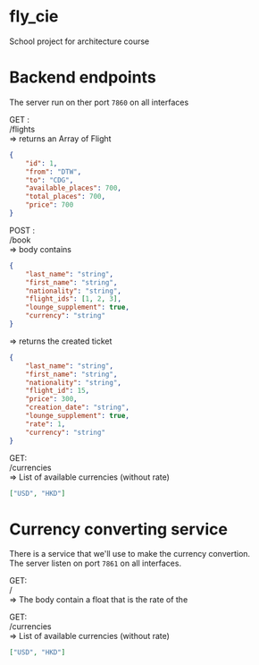 # fly_cie

School project for architecture course

# Backend endpoints

The server run on ther port `7860` on all interfaces

GET :  
/flights   
=> returns an Array of Flight
```json
{
    "id": 1,
    "from": "DTW",
    "to": "CDG",
    "available_places": 700,
    "total_places": 700,
    "price": 700
}
```

POST :  
/book   
=> body contains
```json
{
    "last_name": "string",
    "first_name": "string",
    "nationality": "string",
    "flight_ids": [1, 2, 3],
    "lounge_supplement": true,
    "currency": "string"
}
```
=> returns the created ticket
```json
{
    "last_name": "string",
    "first_name": "string",
    "nationality": "string",
    "flight_id": 15,
    "price": 300,
    "creation_date": "string",
    "lounge_supplement": true,
    "rate": 1,
    "currency": "string"
}
```

GET:  
/currencies  
=> List of available currencies (without rate)
```json
["USD", "HKD"]
```

# Currency converting service

There is a service that we'll use to make the currency convertion.  
The server listen on port `7861` on all interfaces.

GET:  
/<currency>  
=> The body contain a float that is the rate of the <currency>

GET:  
/currencies  
=> List of available currencies (without rate)
```json
["USD", "HKD"]
```
